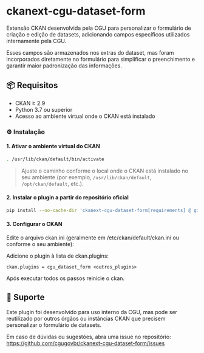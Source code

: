 # ckanext-cgu-dataset-form

Extensão CKAN desenvolvida pela CGU para personalizar o formulário de criação e edição de datasets, adicionando campos específicos utilizados internamente pela CGU.

Esses campos são armazenados nos extras do dataset, mas foram incorporados diretamente no formulário para simplificar o preenchimento e garantir maior padronização das informações.

## **📦 Requisitos**

- CKAN ≥ 2.9
- Python 3.7 ou superior
- Acesso ao ambiente virtual onde o CKAN está instalado

### **⚙️ Instalação**

#### 1. Ativar o ambiente virtual do CKAN
```bash
. /usr/lib/ckan/default/bin/activate
```
>    Ajuste o caminho conforme o local onde o CKAN está instalado no seu ambiente (por exemplo, `/usr/lib/ckan/default`, `/opt/ckan/default`, etc.).

#### 2. Instalar o plugin a partir do repositório oficial
```bash
pip install --no-cache-dir 'ckanext-cgu-dataset-form[requirements] @ git+https://github.com/cgugovbr/ckanext-cgu-dataset-form.git'
```

#### 3. Configurar o CKAN
Edite o arquivo ckan.ini (geralmente em /etc/ckan/default/ckan.ini ou conforme o seu ambiente):

Adicione o plugin à lista de ckan.plugins:
```
ckan.plugins = cgu_dataset_form <outros_plugins>
```
Após executar todos os passos reinicie o ckan.

## 🧠 **Suporte**

Este plugin foi desenvolvido para uso interno da CGU, mas pode ser reutilizado por outros órgãos ou instâncias CKAN que precisem personalizar o formulário de datasets.

Em caso de dúvidas ou sugestões, abra uma issue no repositório:
https://github.com/cgugovbr/ckanext-cgu-dataset-form/issues